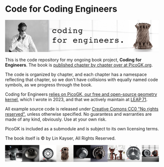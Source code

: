 # Code for Coding Engineers
![CodingforEngineers](assets/CodingforEngineers.jpg)

This is the code repository for my ongoing book project, **Coding for Engineers**. The book is [published chapter by chapter over at PicoGK.org](https://picogk.org/coding-for-engineers/).

The code is organized by chapter, and each chapter has a namespace reflecting that chapter, so we don't have collisions with equally named code symbols, as we progress through the book.

Coding for Engineers [relies on PicoGK, our free and open-source geometry kernel](https://github.com/leap71/PicoGK), which I wrote in 2023, and that we actively maintain at [LEAP 71](https://leap71.com/).

All example source code is released under [Creative Comons CC0 "No rights reserved"](https://creativecommons.org/public-domain/cc0/), unless otherwise specified. No guarantess and warranties are made of any kind, obviously. Use at your own risk.

PicoGK is included as a submodule and is subject to its own licensing terms.

The book itself is © by Lin Kayser, All Rights Reserved.

![examples](assets/examples.jpg)
